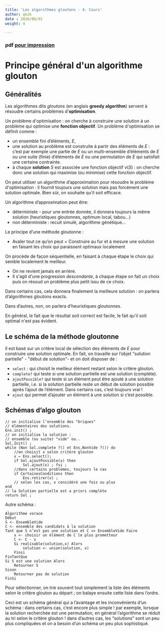```yaml
---
title: 'Les algorithmes gloutons - 4. Cours'
author: qkzk
date : 2020/08/01
weight: 4

---
```


### pdf [pour impression](/uploads/docsnsi/algo/glouton/4_cours.pdf)

# Principe général d'un algorithme glouton

## Généralités

Les algorithmes dits *gloutons* (en anglais **greedy algorithm**)
servent à résoudre certains problèmes d'**optimisation**.

Un problème d'optimisation : on cherche à construire une solution à un
problème qui optimise une **fonction objectif**.  Un problème
d'optimisation se définit comme :

* un ensemble fini d’éléments, $E$,
* une solution au problème est construite à partir des éléments de
  $E$ : c’est par exemple une partie de $E$ ou un multi-ensemble
  d’éléments de $E$ ou une suite (finie) d’éléments de $E$ ou une
  permutation de $E$ qui satisfait une certaine contrainte.
* à chaque **solution** $S$ est associée une fonction objectif
  $v(S)$ : on cherche donc une solution qui maximise (ou minimise)
  cette fonction objectif. 

On peut utiliser un algorithme d’approximation pour résoudre le
problème d'optimisation : il fournit toujours une solution mais pas
forcément une solution optimale. Bien sûr, on souhaite qu’il soit
efficace.

Un algorithme d’approximation peut être:
  
* déterministe - pour une entrée donnée, il donnera toujours la même
  solution (heuristiques gloutonnes, optimum local, tabou...) 
* non déterministe : recuit simulé, algorithme génétique...

Le principe d’une méthode gloutonne :

* Avaler tout ce qu’on peut = Construire au fur et à mesure une
  solution en faisant les choix qui paraissent optimaux localement

On procède de façon séquentielle, en faisant à chaque étape le choix qui semble localement le meilleur.
* On ne revient jamais en arrière.
* Il s'agit d'une progression *descendante*, à  chaque étape on fait
  un choix puis on résoud un problème plus petit issu de ce choix. 

Dans certains cas, cela donnera finalement la meilleure solution : on
parlera d’algorithmes gloutons exacts. 

Dans d’autres, non, on parlera d’heuristiques gloutonnes.

En général, le fait que le résultat soit correct est facile, le fait
qu'il soit optimal n'est pas évident. 

## Le schéma de la méthode gloutonne

Il est basé sur un critère local de sélection des éléments de $E$ pour
construire une solution optimale. En fait, on travaille sur l’objet
"solution partielle" - "début de solution"- et on doit disposer de :

* `select` : qui choisit le meilleur élément restant selon le critère glouton.
* `complete?` qui teste si une solution partielle est une solution (complète).
* `ajoutPossible?` qui teste si un élément peut être ajouté à une
  solution partielle, i.e. si la solution partielle reste un début de
  solution possible après l’ajout de l’élément. Dans certains cas,
  c’est toujours vrai !
* `ajout` qui permet d’ajouter un élément à une solution si c’est possible.

## Schémas d’algo glouton

```
// on initialise l’ensemble des "briques"
// élémentaires des solutions.
Ens.init() ;
// on initialise la solution :
// ensemble (ou suite) "vide" ou..
Sol.Init() ;
while (Non Sol.complete ?() et Ens.NonVide ?()) do
    //on choisit x selon critère glouton
    x ← Ens.select();
    if Sol.ajoutPossible(x) then
        Sol.ajout(x) ; fsi ;
    //dans certains problèmes, toujours le cas
    if CertainesConditions then
        Ens.retirer(x) ;
    // selon les cas, x considéré une fois ou plus
end
// la Solution partielle est a priori complète
return Sol ;
```

Autre schéma :

```
Algorithme vorace
Début
S <- EnsembleVide
C <- ensemble des candidats à la solution
Tant que S n’est pas une solution et C <> EnsembleVide Faire
	x <- choisir un élément de C le plus prometteur
	C <- C - x
	Si realisable(solution,x) Alors
		solution <- union(solution, x)
	Finsi
FinTantQue
Si S est une solution Alors
	Retourner S
Sinon
	Retourner pas de solution
FinSi
```

Pour sélectionner, on trie souvent tout simplement la liste des
éléments selon le critère glouton au départ ; on balaye ensuite cette
liste dans l’ordre.

Ceci est un schéma général qui a l’avantage et les inconvénients d’un
schéma : dans certains cas, c’est encore plus simple ! par exemple,
lorsque la solution recherchée est une permutation, en général
l’algorithme se réduit au tri selon le critère glouton ! dans d’autres
cas, les “solutions” sont un peu plus compliquées et on a besoin d’un
schéma un peu plus sophistiqué. 



